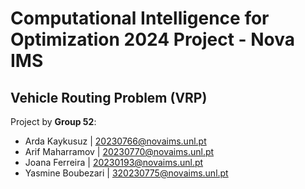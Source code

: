# Computational Intelligence for Optimization 2024 Project - Nova IMS
## Vehicle Routing Problem (VRP)
Project by **Group 52**:
* Arda Kaykusuz | 20230766@novaims.unl.pt
* Arif Maharramov | 20230770@novaims.unl.pt
* Joana Ferreira | 20230193@novaims.unl.pt
* Yasmine Boubezari | 320230775@novaims.unl.pt
